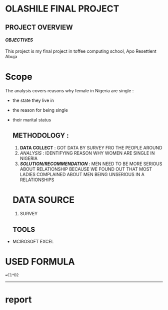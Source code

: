 # OLASHILE FINAL PROJECT
## PROJECT OVERVIEW
#### _OBJECTIVES_
This project is my final project in toffee computing school, Apo Resettlent Abuja
# Scope
The analysis covers reasons why female in Nigeria are single :
- the state they live in
- the reason for being single
- their marital status

  ## METHODOLOGY :
  1. **DATA COLLECT** : GOT DATA BY SURVEY FRO THE PEOPLE AROUND
  2. *ANALYSIS* : IDENTIFYING REASON WHY WOMEN ARE SINGLE IN NIGERIA
  3. ***SOLUTION/RECOMMENDATION*** : MEN NEED TO BE MORE SERIOUS ABOUT RELATIONSHIP BECAUSE WE FOUND OUT THAT MOST LADIES COMPLAINED ABOUT MEN BEING UNSERIOUS IN A RELATIONSHIPS
 
    # DATA SOURCE
    1. SURVEY

    ## TOOLS
 -  MCIROSOFT EXCEL
  
   # USED FORMULA
```=C1*D2```

---
# report

       
  
